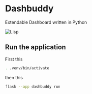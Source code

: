 # Dashbuddy
Extendable Dashboard written in Python

![Lisp](https://www.lisperati.com/lisplogo_warning_256.png)

## Run the application
First this
```bash
. .venv/bin/activate
```
then this
```bash
flask --app dashbuddy run
```
